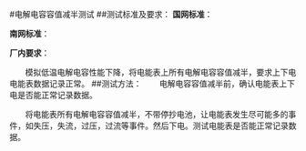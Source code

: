 #电解电容容值减半测试
##测试标准及要求：
**国网标准**：

**南网标准**：

**厂内要求**：

&#160; &#160; &#160; &#160;模拟低温电解电容性能下降，将电能表上所有电解电容容值减半，要求上下电电能表数据记录正常。
##测试方法：
&#160; &#160; &#160; &#160;电解电容容值减半前，确认电能表上下电是否能正常记录数据。

&#160; &#160; &#160; &#160;将电能表所有电解电容容值减半，不带停抄电池，让电能表发生尽可能多的事件，如失压，失流，过压，过流等事件。然后下电。测试电能表是否能正常记录数据。
